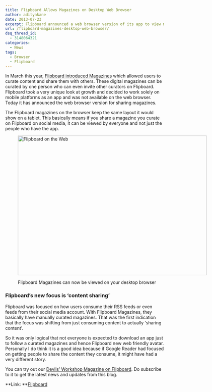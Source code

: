 ```yaml
---
title: Flipboard Allows Magazines on Desktop Web Browser
author: adityakane
date: 2013-07-23
excerpt: Flipboard announced a web browser version of its app to view magazines, that allows everyone with a link to be able to viewed shared magazines even from a desktop browser.
url: /flipboard-magazines-desktop-web-browser/
dsq_thread_id:
  - 3148064321
categories:
  - News
tags:
  - Browser
  - Flipboard
---
```

In March this year, [Flipboard introduced Magazines][1] which allowed users to curate content and share them with others. These digital magazines can be curated by one person who can even invite other curators on Flipboard. Flipboard took a very unique look at growth and decided to work solely on mobile platforms as an app and was not available on the web browser. Today it has announced the web browser version for sharing magazines.

The Flipboard magazines on the browser keep the same layout it would show on a tablet. This basically means if you share a magazine you curate on Flipboard on social media, it can be viewed by everyone and not just the people who have the app.<figure id="attachment_76742" style="width: 600px;" class="wp-caption aligncenter">

[<img class="size-medium wp-image-76742" alt="Flipboard on the Web" src="http://cdn.devilsworkshop.org/files/2013/07/Flipboard-on-the-Web-600x442.png" width="600" height="442" />][2]<figcaption class="wp-caption-text">Flipboard Magazines can now be viewed on your desktop browser</figcaption></figure> 

### Flipboard&#8217;s new focus is &#8216;content sharing&#8217;

Flipboard was focused on how users consume their RSS feeds or even feeds from their social media account. With Flipboard Magazines, they basically have manually curated magazines. That was the first indication that the focus was shifting from just consuming content to actually &#8216;sharing content&#8217;.

So it was only logical that not everyone is expected to download an app just to follow a curated magazines and hence Flipboard new web friendly avatar. Personally I do think it is a good idea because if Google Reader had focused on getting people to share the content they consume, it might have had a very different story.

You can try out our <a href="http://flip.it/Mbpo1" onclick="_gaq.push(['_trackEvent', 'outbound-article', 'http://flip.it/Mbpo1', 'Devils&#8217; Workshop Magazine on Flipboard']);" title="Devils' Workshop Magazine on Flipboard">Devils&#8217; Workshop Magazine on Flipboard</a>. Do subscribe to it to get the latest news and updates from this blog.

**Link: **<a href="http://flipboard.com" onclick="_gaq.push(['_trackEvent', 'outbound-article', 'http://flipboard.com', 'Flipboard']);" >Flipboard</a>

 [1]: http://devilsworkshop.org/news/flipboard-content-curate-magazine/72615/ "Flipboard allows content curation with magazines"
 [2]: http://cdn.devilsworkshop.org/files/2013/07/Flipboard-on-the-Web.png
